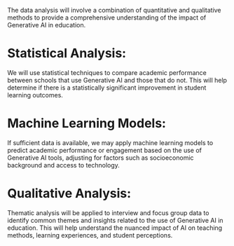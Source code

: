 The data analysis will involve a combination of quantitative and qualitative methods to provide a comprehensive understanding of the impact of Generative AI in education. </br>
# Statistical Analysis: 
We will use statistical techniques to compare academic performance between schools that use Generative AI and those that do not. This will help determine if there is a statistically significant improvement in student learning outcomes.</br>
# Machine Learning Models: 
If sufficient data is available, we may apply machine learning models to predict academic performance or engagement based on the use of Generative AI tools, adjusting for factors such as socioeconomic background and access to technology.</br>
# Qualitative Analysis: 
Thematic analysis will be applied to interview and focus group data to identify common themes and insights related to the use of Generative AI in education. This will help understand the nuanced impact of AI on teaching methods, learning experiences, and student perceptions.</br>
